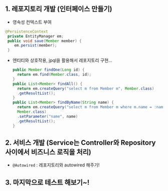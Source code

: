 ## 1. 레포지토리 개발 (인터페이스 만들기)

- 영속성 컨텍스트 부여

```java
@PersistenceContext
 private EntityManager em;
 public void save(Member member) {
    em.persist(member);
 }
```

- 엔티티와 상호작용, jpql을 활용해서 레포지토리 구현...
  ```java
  public Member findOne(Long id) {
    return em.find(Member.class, id);
  }
  public List<Member> findAll() {
    return em.createQuery("select m from Member m", Member.class)
    .getResultList();
  }
  public List<Member> findByName(String name) {
    return em.createQuery("select m from Member m where m.name = :name",
    Member.class)
    .setParameter("name", name)
    .getResultList();
  }
  ```

## 2. 서비스 개발 (Service는 Controller와 Repository 사이에서 비즈니스 로직을 처리)

- `@Autowired` : 레포지토리와 autowired 해주기!

## 3. 마지막으로 테스트 해보기~!
